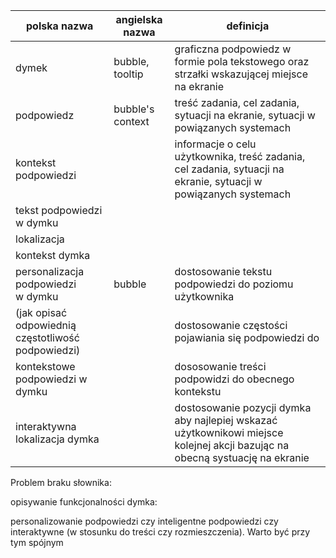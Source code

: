| polska nazwa                                            | angielska nazwa  | definicja                                                                                                                         |
| ------------------------------------------------------- | ---------------- | --------------------------------------------------------------------------------------------------------------------------------- |
| dymek                                                   | bubble, tooltip  | graficzna podpowiedz w formie pola tekstowego oraz strzałki wskazującej miejsce na ekranie                                      |
| podpowiedz                                              | bubble's context | treść zadania, cel zadania, sytuacji na ekranie, sytuacji w powiązanych systemach                                              |
| kontekst podpowiedzi                                    |                  | informacje o celu użytkownika, treść zadania, cel zadania, sytuacji na ekranie, sytuacji w powiązanych systemach             |
| tekst podpowiedzi w dymku                               |                  |                                                                                                                                   |
| lokalizacja                                             |                  |                                                                                                                                   |
| kontekst dymka                                          |                  |                                                                                                                                   |
| personalizacja podpowiedzi<br />w dymku                 | bubble           | dostosowanie tekstu podpowiedzi do poziomu użytkownika                                                                           |
| (jak opisać odpowiednią częstotliwość podpowiedzi) |                  | dostosowanie częstości pojawiania się podpowiedzi do                                                                           |
| kontekstowe podpowiedzi w dymku                         |                  | dososowanie treści podpowidzi do obecnego kontekstu                                                                              |
| interaktywna lokalizacja dymka                          |                  | dostosowanie pozycji dymka aby najlepiej wskazać użytkownikowi miejsce kolejnej akcji bazując na obecną systuację na ekranie |

Problem braku słownika:

opisywanie funkcjonalności dymka:

personalizowanie podpowiedzi czy inteligentne podpowiedzi czy interaktywne (w stosunku do treści czy rozmieszczenia). Warto być przy tym spójnym
